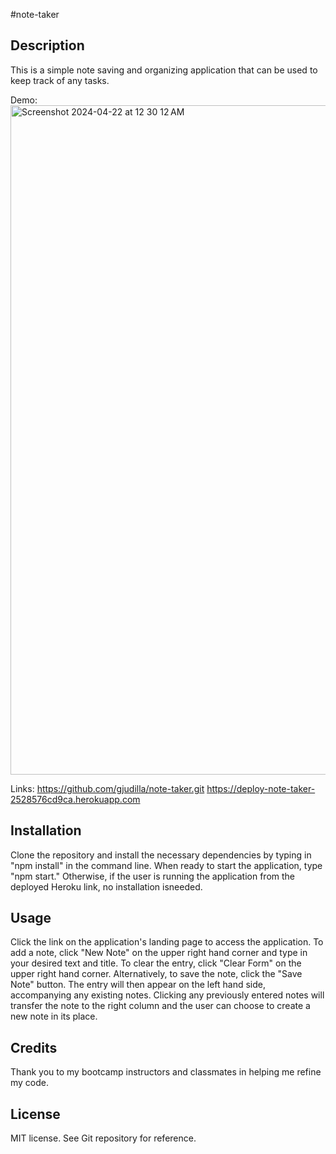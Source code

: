 #note-taker

## Description
This is a simple note saving and organizing application that can be used to keep track of any tasks. 

Demo:
<img width="1071" alt="Screenshot 2024-04-22 at 12 30 12 AM" src="https://github.com/gjudilla/note-taker/assets/148306966/78a275b3-1ade-429f-a44e-7ae24628dc19">


Links: 
https://github.com/gjudilla/note-taker.git 
https://deploy-note-taker-2528576cd9ca.herokuapp.com

## Installation

Clone the repository and install the necessary dependencies by typing in "npm install" in the command line. When ready to start the application, type "npm start." Otherwise, if the user is running the application from the deployed Heroku link, no installation isneeded. 

## Usage

Click the link on the application's landing page to access the application. To add a note, click "New Note" on the upper right hand corner and type in your desired text and title. To clear the entry, click "Clear Form" on the upper right hand corner. Alternatively, to save the note, click the "Save Note" button. The entry will then appear on the left hand side, accompanying any existing notes. Clicking any previously entered notes will transfer the note to the right column and the user can choose to create a new note in its place.


## Credits

Thank you to my bootcamp instructors and classmates in helping me refine my code. 

## License

MIT license. See Git repository for reference. 
